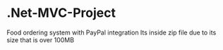 # .Net-MVC-Project
Food ordering system with PayPal integration
Its inside zip file due to its size that is over 100MB
